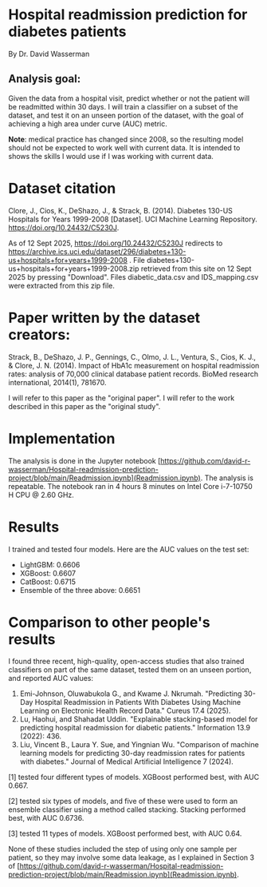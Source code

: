 # Hospital readmission prediction for diabetes patients
By Dr. David Wasserman

## Analysis goal:
Given the data from a hospital visit, predict whether or not the patient will be readmitted within 30 days. I will train a classifier on a subset of the dataset, and test it on an unseen portion of the dataset, with the goal of achieving a high area under curve (AUC) metric.

**Note**: medical practice has changed since 2008, so the resulting model should not be expected to work well with current data. It is intended to shows the skills I would use if I was working with current data.

# Dataset citation

Clore, J., Cios, K., DeShazo, J., & Strack, B. (2014). Diabetes 130-US Hospitals for Years 1999-2008 [Dataset]. UCI Machine Learning Repository. https://doi.org/10.24432/C5230J.

As of 12 Sept 2025, https://doi.org/10.24432/C5230J redirects to https://archive.ics.uci.edu/dataset/296/diabetes+130-us+hospitals+for+years+1999-2008 . File diabetes+130-us+hospitals+for+years+1999-2008.zip retrieved from this site on 12 Sept 2025 by pressing "Download". Files diabetic_data.csv and IDS_mapping.csv were extracted from this zip file.

# Paper written by the dataset creators:

Strack, B., DeShazo, J. P., Gennings, C., Olmo, J. L., Ventura, S., Cios, K. J., & Clore, J. N. (2014). Impact of HbA1c measurement on hospital readmission rates: analysis of 70,000 clinical database patient records. BioMed research international, 2014(1), 781670.

I will refer to this paper as the "original paper". I will refer to the work described in this paper as the "original study".

# Implementation
The analysis is done in the Jupyter notebook [https://github.com/david-r-wasserman/Hospital-readmission-prediction-project/blob/main/Readmission.ipynb](Readmission.ipynb). The analysis is repeatable. The notebook ran in 4 hours 8 minutes on Intel Core i-7-10750 H CPU @ 2.60 GHz.

# Results

I trained and tested four models. Here are the AUC values on the test set:
- LightGBM: 0.6606
- XGBoost: 0.6607
- CatBoost: 0.6715
- Ensemble of the three above: 0.6651

# Comparison to other people's results

I found three recent, high-quality, open-access studies that also trained classifiers on part of the same dataset, tested them on an unseen portion, and reported AUC values:

1. Emi-Johnson, Oluwabukola G., and Kwame J. Nkrumah. "Predicting 30-Day Hospital Readmission in Patients With Diabetes Using Machine Learning on Electronic Health Record Data." Cureus 17.4 (2025).
2. Lu, Haohui, and Shahadat Uddin. "Explainable stacking-based model for predicting hospital readmission for diabetic patients." Information 13.9 (2022): 436.
3. Liu, Vincent B., Laura Y. Sue, and Yingnian Wu. "Comparison of machine learning models for predicting 30-day readmission rates for patients with diabetes." Journal of Medical Artificial Intelligence 7 (2024).

[1] tested four different types of models. XGBoost performed best, with AUC 0.667.

[2] tested six types of models, and five of these were used to form an ensemble classifier using a method called stacking. Stacking performed best, with AUC 0.6736.

[3] tested 11 types of models. XGBoost performed best, with AUC 0.64.

None of these studies included the step of using only one sample per patient, so they may involve some data leakage, as I explained in Section 3 of [https://github.com/david-r-wasserman/Hospital-readmission-prediction-project/blob/main/Readmission.ipynb](Readmission.ipynb).
